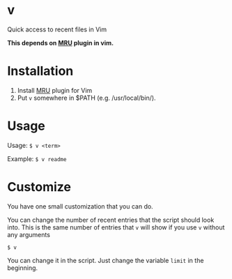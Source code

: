 # v
Quick access to recent files in Vim

**This depends on [MRU](https://github.com/vim-scripts/mru.vim) plugin in vim.**


# Installation
1. Install [MRU](https://github.com/vim-scripts/mru.vim) plugin for Vim
2. Put `v` somewhere in $PATH (e.g. /usr/local/bin/).

# Usage

Usage: `$ v <term>`

Example: `$ v readme`

# Customize
You have one small customization that you can do.

You can change the number of recent entries that the script should look into.
This is the same number of entries that `v` will show if you use `v` without any arguments

`$ v`

You can change it in the script. Just change the variable `limit` in the beginning.


